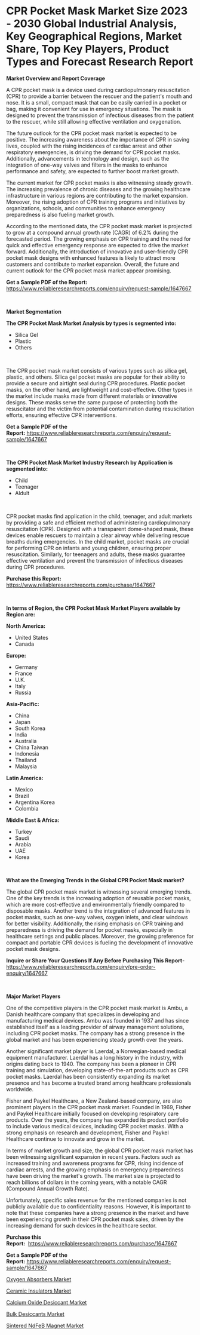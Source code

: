 <p><h1>CPR Pocket Mask Market Size 2023 - 2030 Global Industrial Analysis, Key Geographical Regions, Market Share, Top Key Players, Product Types and Forecast Research Report</h1></p><p><strong>Market Overview and Report Coverage</strong></p>
<p><p>A CPR pocket mask is a device used during cardiopulmonary resuscitation (CPR) to provide a barrier between the rescuer and the patient's mouth and nose. It is a small, compact mask that can be easily carried in a pocket or bag, making it convenient for use in emergency situations. The mask is designed to prevent the transmission of infectious diseases from the patient to the rescuer, while still allowing effective ventilation and oxygenation.</p><p>The future outlook for the CPR pocket mask market is expected to be positive. The increasing awareness about the importance of CPR in saving lives, coupled with the rising incidences of cardiac arrest and other respiratory emergencies, is driving the demand for CPR pocket masks. Additionally, advancements in technology and design, such as the integration of one-way valves and filters in the masks to enhance performance and safety, are expected to further boost market growth.</p><p>The current market for CPR pocket masks is also witnessing steady growth. The increasing prevalence of chronic diseases and the growing healthcare infrastructure in various regions are contributing to the market expansion. Moreover, the rising adoption of CPR training programs and initiatives by organizations, schools, and communities to enhance emergency preparedness is also fueling market growth.</p><p>According to the mentioned data, the CPR pocket mask market is projected to grow at a compound annual growth rate (CAGR) of 6.2% during the forecasted period. The growing emphasis on CPR training and the need for quick and effective emergency response are expected to drive the market forward. Additionally, the introduction of innovative and user-friendly CPR pocket mask designs with enhanced features is likely to attract more customers and contribute to market expansion. Overall, the future and current outlook for the CPR pocket mask market appear promising.</p></p>
<p><strong>Get a Sample PDF of the Report:</strong> <a href="https://www.reliableresearchreports.com/enquiry/request-sample/1647667">https://www.reliableresearchreports.com/enquiry/request-sample/1647667</a></p>
<p>&nbsp;</p>
<p><strong>Market Segmentation</strong></p>
<p><strong>The CPR Pocket Mask Market Analysis by types is segmented into:</strong></p>
<p><ul><li>Silica Gel</li><li>Plastic</li><li>Others</li></ul></p>
<p>&nbsp;</p>
<p><p>The CPR pocket mask market consists of various types such as silica gel, plastic, and others. Silica gel pocket masks are popular for their ability to provide a secure and airtight seal during CPR procedures. Plastic pocket masks, on the other hand, are lightweight and cost-effective. Other types in the market include masks made from different materials or innovative designs. These masks serve the same purpose of protecting both the resuscitator and the victim from potential contamination during resuscitation efforts, ensuring effective CPR interventions.</p></p>
<p><strong>Get a Sample PDF of the Report:</strong>&nbsp;<a href="https://www.reliableresearchreports.com/enquiry/request-sample/1647667">https://www.reliableresearchreports.com/enquiry/request-sample/1647667</a></p>
<p>&nbsp;</p>
<p><strong>The CPR Pocket Mask Market Industry Research by Application is segmented into:</strong></p>
<p><ul><li>Child</li><li>Teenager</li><li>Aldult</li></ul></p>
<p>&nbsp;</p>
<p><p>CPR pocket masks find application in the child, teenager, and adult markets by providing a safe and efficient method of administering cardiopulmonary resuscitation (CPR). Designed with a transparent dome-shaped mask, these devices enable rescuers to maintain a clear airway while delivering rescue breaths during emergencies. In the child market, pocket masks are crucial for performing CPR on infants and young children, ensuring proper resuscitation. Similarly, for teenagers and adults, these masks guarantee effective ventilation and prevent the transmission of infectious diseases during CPR procedures.</p></p>
<p><strong>Purchase this Report:</strong>&nbsp; <a href="https://www.reliableresearchreports.com/purchase/1647667">https://www.reliableresearchreports.com/purchase/1647667</a></p>
<p>&nbsp;</p>
<p><strong>In terms of Region, the CPR Pocket Mask Market Players available by Region are:</strong></p>
<p>
    <p> <strong> North America: </strong>
        <ul>
            <li>United States</li>
            <li>Canada</li>
        </ul>
        </p> 
    <p> <strong> Europe: </strong>
        <ul>
            <li>Germany</li>
            <li>France</li>
            <li>U.K.</li>
            <li>Italy</li>
            <li>Russia</li>
        </ul>
        </p> 
    <p> <strong> Asia-Pacific: </strong>
        <ul>
            <li>China</li>
            <li>Japan</li>
            <li>South Korea</li>
            <li>India</li>
            <li>Australia</li>
            <li>China Taiwan</li>
            <li>Indonesia</li>
            <li>Thailand</li>
            <li>Malaysia</li>
        </ul>
        </p> 
    <p> <strong> Latin America: </strong>
        <ul>
            <li>Mexico</li>
            <li>Brazil</li>
            <li>Argentina Korea</li>
            <li>Colombia</li>
        </ul>
        </p> 
    <p> <strong> Middle East & Africa: </strong>
        <ul>
            <li>Turkey</li>
            <li>Saudi</li>
            <li>Arabia</li>
            <li>UAE</li>
            <li>Korea</li>
        </ul>
    </p>
    </p>
<p>&nbsp;</p>
<p><strong>What are the Emerging Trends in the Global CPR Pocket Mask market?</strong></p>
<p><p>The global CPR pocket mask market is witnessing several emerging trends. One of the key trends is the increasing adoption of reusable pocket masks, which are more cost-effective and environmentally friendly compared to disposable masks. Another trend is the integration of advanced features in pocket masks, such as one-way valves, oxygen inlets, and clear windows for better visibility. Additionally, the rising emphasis on CPR training and preparedness is driving the demand for pocket masks, especially in healthcare settings and public places. Moreover, the growing preference for compact and portable CPR devices is fueling the development of innovative pocket mask designs.</p></p>
<p><strong>Inquire or Share Your Questions If Any Before Purchasing This Report</strong>- <a href="https://www.reliableresearchreports.com/enquiry/pre-order-enquiry/1647667">https://www.reliableresearchreports.com/enquiry/pre-order-enquiry/1647667</a></p>
<p>&nbsp;</p>
<p><strong>Major Market Players</strong></p>
<p><p>One of the competitive players in the CPR pocket mask market is Ambu, a Danish healthcare company that specializes in developing and manufacturing medical devices. Ambu was founded in 1937 and has since established itself as a leading provider of airway management solutions, including CPR pocket masks. The company has a strong presence in the global market and has been experiencing steady growth over the years.</p><p>Another significant market player is Laerdal, a Norwegian-based medical equipment manufacturer. Laerdal has a long history in the industry, with origins dating back to 1940. The company has been a pioneer in CPR training and simulation, developing state-of-the-art products such as CPR pocket masks. Laerdal has been consistently expanding its market presence and has become a trusted brand among healthcare professionals worldwide.</p><p>Fisher and Paykel Healthcare, a New Zealand-based company, are also prominent players in the CPR pocket mask market. Founded in 1969, Fisher and Paykel Healthcare initially focused on developing respiratory care products. Over the years, the company has expanded its product portfolio to include various medical devices, including CPR pocket masks. With a strong emphasis on research and development, Fisher and Paykel Healthcare continue to innovate and grow in the market.</p><p>In terms of market growth and size, the global CPR pocket mask market has been witnessing significant expansion in recent years. Factors such as increased training and awareness programs for CPR, rising incidence of cardiac arrests, and the growing emphasis on emergency preparedness have been driving the market's growth. The market size is projected to reach billions of dollars in the coming years, with a notable CAGR (Compound Annual Growth Rate).</p><p>Unfortunately, specific sales revenue for the mentioned companies is not publicly available due to confidentiality reasons. However, it is important to note that these companies have a strong presence in the market and have been experiencing growth in their CPR pocket mask sales, driven by the increasing demand for such devices in the healthcare sector.</p></p>
<p><strong>Purchase this Report:</strong>&nbsp;&nbsp;<a href="https://www.reliableresearchreports.com/purchase/1647667">https://www.reliableresearchreports.com/purchase/1647667</a></p>
<p></p>
<p><strong>Get a Sample PDF of the Report:</strong>&nbsp;<a href="https://www.reliableresearchreports.com/enquiry/request-sample/1647667">https://www.reliableresearchreports.com/enquiry/request-sample/1647667</a></p>
<p><p><a href="https://medium.com/@evalynkoepp98698/decoding-oxygen-absorbers-market-metrics-market-share-trends-and-growth-patterns-fbf5e23e8b0e">Oxygen Absorbers Market</a></p><p><a href="https://medium.com/@noelkunzei1/ceramic-insulators-market-share-evolution-and-market-growth-trends-2023-2030-26ec6ab995e9">Ceramic Insulators Market</a></p><p><a href="https://medium.com/@drakesporer988/calcium-oxide-desiccant-market-exploring-market-share-market-trends-and-future-growth-46edda8149dd">Calcium Oxide Desiccant Market</a></p><p><a href="https://medium.com/@reganklocko456458/bulk-desiccants-market-the-key-to-successful-business-strategy-forecast-till-2030-b9de10949f40">Bulk Desiccants Market</a></p><p><a href="https://medium.com/@lorenzmayer1995/sintered-ndfeb-magnet-market-size-cagr-trends-2024-2030-218f7cc7f938">Sintered NdFeB Magnet Market</a></p></p>